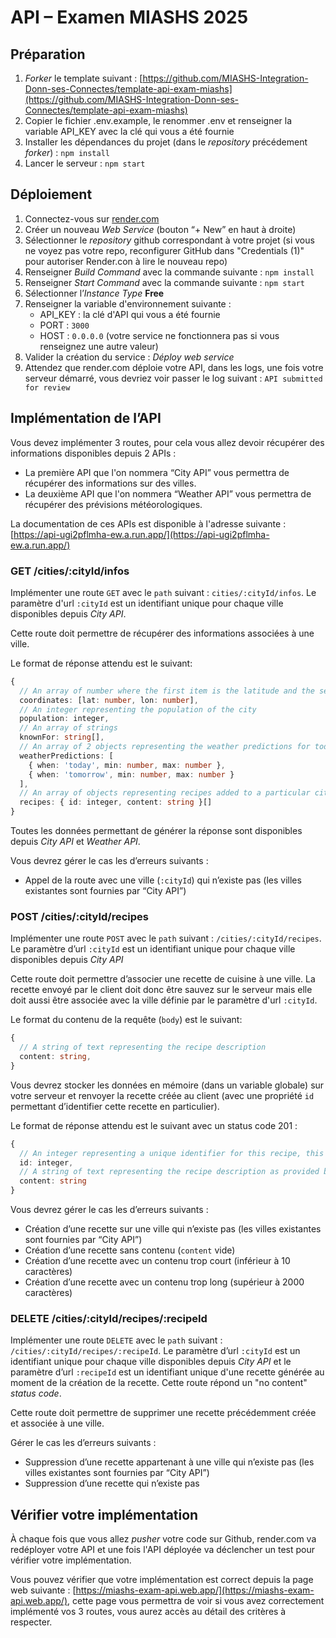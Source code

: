 # API – Examen MIASHS 2025 

## Préparation

1. *Forker* le template suivant : [https://github.com/MIASHS-Integration-Donn-ses-Connectes/template-api-exam-miashs](https://github.com/MIASHS-Integration-Donn-ses-Connectes/template-api-exam-miashs)
2. Copier le fichier .env.example, le renommer .env et renseigner la variable API_KEY avec la clé qui vous a été fournie
3. Installer les dépendances du projet (dans le *repository* précédement *forker*) : `npm install`
4. Lancer le serveur : `npm start`

## Déploiement

1. Connectez-vous sur [render.com](https://dashboard.render.com)
2. Créer un nouveau *Web Service* (bouton “+ New” en haut à droite)
3. Sélectionner le *repository* github correspondant à votre projet (si vous ne voyez pas votre repo, reconfigurer GitHub dans "Credentials (1)" pour autoriser Render.con à lire le nouveau repo)
4. Renseigner *Build Command* avec la commande suivante : `npm install`
5. Renseigner *Start Command* avec la commande suivante : `npm start`
6. Sélectionner l’*Instance Type* **Free**
7. Renseigner la variable d'environnement suivante :
   - API_KEY : la clé d'API qui vous a été fournie
   - PORT : `3000`
   - HOST : `0.0.0.0` (votre service ne fonctionnera pas si vous renseignez une autre valeur)
8. Valider la création du service : *Déploy web service*
9. Attendez que render.com déploie votre API, dans les logs, une fois votre serveur démarré, vous devriez voir passer le log suivant : `API submitted for review`

## Implémentation de l’API

Vous devez implémenter 3 routes, pour cela vous allez devoir récupérer des informations disponibles depuis 2 APIs :
- La première API que l'on nommera “City API” vous permettra de récupérer des informations sur des villes.
- La deuxième API que l'on nommera “Weather API” vous permettra de récupérer des prévisions météorologiques.

La documentation de ces APIs est disponible à l'adresse suivante : [https://api-ugi2pflmha-ew.a.run.app/](https://api-ugi2pflmha-ew.a.run.app/)

### GET /cities/:cityId/infos

Implémenter une route `GET` avec le `path` suivant : `cities/:cityId/infos`. Le paramètre d'url `:cityId` est un identifiant unique pour chaque ville disponibles depuis *City API*.

Cette route doit permettre de récupérer des informations associées à une ville.

Le format de réponse attendu est le suivant: 

```ts
{
  // An array of number where the first item is the latitude and the second the longitude of the city
  coordinates: [lat: number, lon: number],
  // An integer representing the population of the city
  population: integer,
  // An array of strings
  knownFor: string[],
  // An array of 2 objects representing the weather predictions for today and tomorrow
  weatherPredictions: [
    { when: 'today', min: number, max: number },
    { when: 'tomorrow', min: number, max: number }
  ],
  // An array of objects representing recipes added to a particular city, should be an empty array when no recipes has been added yet
  recipes: { id: integer, content: string }[] 
}
```

Toutes les données permettant de générer la réponse sont disponibles depuis *City API* et *Weather API*.

Vous devrez gérer le cas les d’erreurs suivants :
  - Appel de la route avec une ville (`:cityId`) qui n’existe pas (les villes existantes sont fournies par “City API”)

### POST /cities/:cityId/recipes

Implémenter une route `POST` avec le `path` suivant : `/cities/:cityId/recipes`. Le paramètre d’url `:cityId` est un identifiant unique pour chaque ville disponibles depuis *City API*

Cette route doit permettre d’associer une recette de cuisine à une ville. La recette envoyé par le client doit donc être sauvez sur le serveur mais elle doit aussi être associée avec la ville définie par le paramètre d'url `:cityId`.

Le format du contenu de la requête (`body`) est le suivant: 

```ts
{
  // A string of text representing the recipe description
  content: string,
}
```

Vous devrez stocker les données en mémoire (dans un variable globale) sur votre serveur et renvoyer la recette créée au client (avec une propriété `id` permettant d’identifier cette recette en particulier).

Le format de réponse attendu est le suivant avec un status code 201 :

```ts
{
  // An integer representing a unique identifier for this recipe, this id could be used to retrieve and/or delete this recipe
  id: integer,
  // A string of text representing the recipe description as provided by the client in the request body
  content: string
}
```

Vous devrez gérer le cas les d’erreurs suivants :
  - Création d’une recette sur une ville qui n’existe pas (les villes existantes sont fournies par “City API”)
  - Création d’une recette sans contenu (`content` vide)
  - Création d’une recette avec un contenu trop court (inférieur à 10 caractères)
  - Création d’une recette avec un contenu trop long (supérieur à 2000 caractères)

### DELETE /cities/:cityId/recipes/:recipeId

Implémenter une route `DELETE` avec le `path` suivant : `/cities/:cityId/recipes/:recipeId`. Le paramètre d’url `:cityId` est un identifiant unique pour chaque ville disponibles depuis *City API* et le paramètre d’url `:recipeId` est un identifiant unique d'une recette générée au moment de la création de la recette. Cette route répond un "no content" *status code*. 

Cette route doit permettre de supprimer une recette précédemment créée et associée à une ville.

Gérer le cas les d’erreurs suivants :
  - Suppression d’une recette appartenant à une ville qui n’existe pas (les villes existantes sont fournies par “City API”)
  - Suppression d’une recette qui n’existe pas

## Vérifier votre implémentation

À chaque fois que vous allez *pusher* votre code sur Github, render.com va redéployer votre API et une fois l'API déployée va déclencher un test pour vérifier votre implémentation. 

Vous pouvez vérifier que votre implémentation est correct depuis la page web suivante : [https://miashs-exam-api.web.app/](https://miashs-exam-api.web.app/), cette page vous permettra de voir si vous avez correctement implémenté vos 3 routes, vous aurez accès au détail des critères à respecter.
